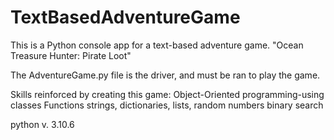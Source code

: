 # TextBasedAdventureGame
This is a Python console app for a text-based adventure game.
"Ocean Treasure Hunter: Pirate Loot"

The AdventureGame.py file is the driver, and must be ran to play the game.

Skills reinforced by creating this game:
Object-Oriented programming-using classes
Functions
strings, dictionaries, lists, random numbers
binary search

python v. 3.10.6
